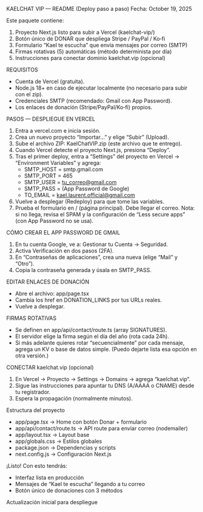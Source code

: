 
KAELCHAT VIP — README (Deploy paso a paso)
Fecha: October 19, 2025

Este paquete contiene:
1) Proyecto Next.js listo para subir a Vercel (kaelchat-vip/)
2) Botón único de DONAR que despliega Stripe / PayPal / Ko‑fi
3) Formulario “Kael te escucha” que envía mensajes por correo (SMTP)
4) Firmas rotativas (5) automáticas (método determinista por día)
5) Instrucciones para conectar dominio kaelchat.vip (opcional)

REQUISITOS
- Cuenta de Vercel (gratuita).
- Node.js 18+ en caso de ejecutar localmente (no necesario para subir con el zip).
- Credenciales SMTP (recomendado: Gmail con App Password).
- Los enlaces de donación (Stripe/PayPal/Ko‑fi) propios.

PASOS — DESPLIEGUE EN VERCEL
1) Entra a vercel.com e inicia sesión.
2) Crea un nuevo proyecto “Importar...” y elige “Subir” (Upload).
3) Sube el archivo ZIP: KaelChatVIP.zip (este archivo que te entrego).
4) Cuando Vercel detecte el proyecto Next.js, presiona “Deploy”.
5) Tras el primer deploy, entra a “Settings” del proyecto en Vercel → “Environment Variables” y agrega:
   - SMTP_HOST = smtp.gmail.com
   - SMTP_PORT = 465
   - SMTP_USER = tu_correo@gmail.com
   - SMTP_PASS = (App Password de Google)
   - TO_EMAIL  = kael.laurent.official@gmail.com
6) Vuelve a desplegar (Redeploy) para que tome las variables.
7) Prueba el formulario en / (página principal). Debe llegar el correo.
   Nota: si no llega, revisa el SPAM y la configuración de “Less secure apps” (con App Password no se usa).

CÓMO CREAR EL APP PASSWORD DE GMAIL
1) En tu cuenta Google, ve a: Gestionar tu Cuenta → Seguridad.
2) Activa Verificación en dos pasos (2FA).
3) En “Contraseñas de aplicaciones”, crea una nueva (elige “Mail” y “Otro”).
4) Copia la contraseña generada y úsala en SMTP_PASS.

EDITAR ENLACES DE DONACIÓN
- Abre el archivo: app/page.tsx
- Cambia los href en DONATION_LINKS por tus URLs reales.
- Vuelve a desplegar.

FIRMAS ROTATIVAS
- Se definen en app/api/contact/route.ts (array SIGNATURES).
- El servidor elige la firma según el día del año (rota cada 24h).
- Si más adelante quieres rotar “secuencialmente” por cada mensaje, agrega un KV o base de datos simple. (Puedo dejarte lista esa opción en otra versión.)

CONECTAR kaelchat.vip (opcional)
1) En Vercel → Proyecto → Settings → Domains → agrega “kaelchat.vip”.
2) Sigue las instrucciones para apuntar tu DNS (A/AAAA o CNAME) desde tu registrador.
3) Espera la propagación (normalmente minutos).

Estructura del proyecto
- app/page.tsx             → Home con botón Donar + formulario
- app/api/contact/route.ts → API route para enviar correo (nodemailer)
- app/layout.tsx           → Layout base
- app/globals.css          → Estilos globales
- package.json             → Dependencias y scripts
- next.config.js           → Configuración Next.js

¡Listo! Con esto tendrás:
- Interfaz lista en producción
- Mensajes de “Kael te escucha” llegando a tu correo
- Botón único de donaciones con 3 métodos

Actualización inicial para despliegue

